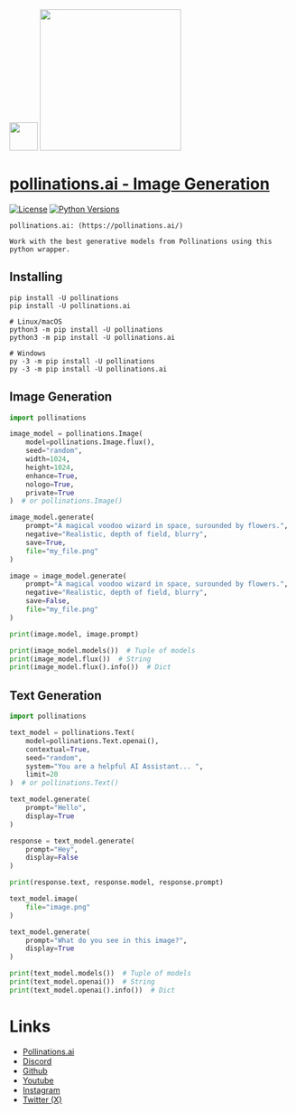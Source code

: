 <div id="header">
  <img src="https://i.ibb.co/p049Y5S/86964862.png" width="50"/>   <img src="https://i.ibb.co/r6JZ336/sketch1700556567238.png" width="250">
</div>

# [pollinations.ai - Image Generation](https://pypi.org/project/pollinations.ai)
[![License](https://img.shields.io/badge/license-MIT-blue.svg)](https://github.com/toolkitr/tkr/blob/main/LICENSE)
[![Python Versions](https://img.shields.io/badge/python-3.7%20|%203.8%20|%203.9%20|%203.10%20|%203.11%20|%203.12%20-blue)](https://www.python.org/downloads/)

```
pollinations.ai: (https://pollinations.ai/)

Work with the best generative models from Pollinations using this python wrapper.
```

## Installing
```shell
pip install -U pollinations
pip install -U pollinations.ai

# Linux/macOS
python3 -m pip install -U pollinations
python3 -m pip install -U pollinations.ai

# Windows
py -3 -m pip install -U pollinations
py -3 -m pip install -U pollinations.ai
```

## Image Generation
```python
import pollinations

image_model = pollinations.Image(
    model=pollinations.Image.flux(),
    seed="random",
    width=1024,
    height=1024,
    enhance=True,
    nologo=True,
    private=True
)  # or pollinations.Image()

image_model.generate(
    prompt="A magical voodoo wizard in space, surounded by flowers.",
    negative="Realistic, depth of field, blurry",
    save=True,
    file="my_file.png"
)

image = image_model.generate(
    prompt="A magical voodoo wizard in space, surounded by flowers.",
    negative="Realistic, depth of field, blurry",
    save=False,
    file="my_file.png"
)

print(image.model, image.prompt)

print(image_model.models())  # Tuple of models
print(image_model.flux())  # String
print(image_model.flux().info())  # Dict
```
## Text Generation
```python
import pollinations

text_model = pollinations.Text(
    model=pollinations.Text.openai(),
    contextual=True,
    seed="random",
    system="You are a helpful AI Assistant... ",
    limit=20
)  # or pollinations.Text()

text_model.generate(
    prompt="Hello", 
    display=True
)

response = text_model.generate(
    prompt="Hey",
    display=False
)

print(response.text, response.model, response.prompt)

text_model.image(
    file="image.png"
)

text_model.generate(
    prompt="What do you see in this image?",
    display=True
)

print(text_model.models())  # Tuple of models
print(text_model.openai())  # String
print(text_model.openai().info())  # Dict
```

# Links
- [Pollinations.ai](https://pollinations.ai/)
- [Discord](https://discord.gg/8HqSRhJVxn)
- [Github](https://github.com/pollinations)
- [Youtube](https://www.youtube.com/channel/UCk4yKnLnYfyUmCCbDzOZOug)
- [Instagram](https://instagram.com/pollinations_ai)
- [Twitter (X)](https://twitter.com/pollinations_ai)
